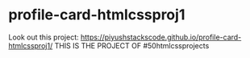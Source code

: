 # profile-card-htmlcssproj1
Look out this project: https://piyushstackscode.github.io/profile-card-htmlcssproj1/ 
THIS IS THE PROJECT OF #50htmlcssprojects
